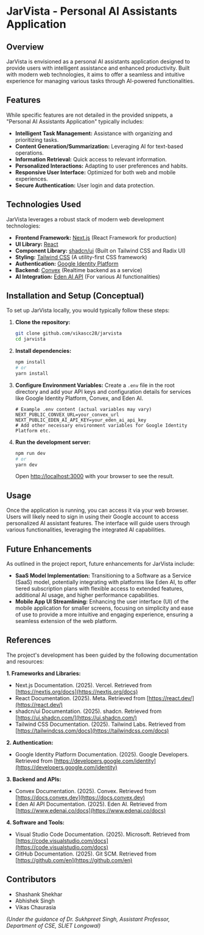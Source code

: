 # JarVista - Personal AI Assistants Application

## Overview

JarVista is envisioned as a personal AI assistants application designed to provide users with intelligent assistance and enhanced productivity. Built with modern web technologies, it aims to offer a seamless and intuitive experience for managing various tasks through AI-powered functionalities.

## Features

While specific features are not detailed in the provided snippets, a "Personal AI Assistants Application" typically includes:

* **Intelligent Task Management:** Assistance with organizing and prioritizing tasks.
* **Content Generation/Summarization:** Leveraging AI for text-based operations.
* **Information Retrieval:** Quick access to relevant information.
* **Personalized Interactions:** Adapting to user preferences and habits.
* **Responsive User Interface:** Optimized for both web and mobile experiences.
* **Secure Authentication:** User login and data protection.

## Technologies Used

JarVista leverages a robust stack of modern web development technologies:

* **Frontend Framework:** [Next.js](https://nextjs.org/docs) (React Framework for production)
* **UI Library:** [React](https://react.dev/)
* **Component Library:** [shadcn/ui](https://ui.shadcn.com/) (Built on Tailwind CSS and Radix UI)
* **Styling:** [Tailwind CSS](https://tailwindcss.com/docs) (A utility-first CSS framework)
* **Authentication:** [Google Identity Platform](https://developers.google.com/identity)
* **Backend:** [Convex](https://docs.convex.dev) (Realtime backend as a service)
* **AI Integration:** [Eden AI API](https://www.edenai.co/docs) (For various AI functionalities)

## Installation and Setup (Conceptual)

To set up JarVista locally, you would typically follow these steps:

1.  **Clone the repository:**
    ```bash
    git clone github.com/vikascc28/jarvista
    cd jarvista
    ```

2.  **Install dependencies:**
    ```bash
    npm install
    # or
    yarn install
    ```

3.  **Configure Environment Variables:**
    Create a `.env` file in the root directory and add your API keys and configuration details for services like Google Identity Platform, Convex, and Eden AI.
    ```
    # Example .env content (actual variables may vary)
    NEXT_PUBLIC_CONVEX_URL=your_convex_url
    NEXT_PUBLIC_EDEN_AI_API_KEY=your_eden_ai_api_key
    # Add other necessary environment variables for Google Identity Platform etc.
    ```

4.  **Run the development server:**
    ```bash
    npm run dev
    # or
    yarn dev
    ```

    Open [http://localhost:3000](http://localhost:3000) with your browser to see the result.

## Usage

Once the application is running, you can access it via your web browser. Users will likely need to sign in using their Google account to access personalized AI assistant features. The interface will guide users through various functionalities, leveraging the integrated AI capabilities.

## Future Enhancements

As outlined in the project report, future enhancements for JarVista include:

* **SaaS Model Implementation:** Transitioning to a Software as a Service (SaaS) model, potentially integrating with platforms like Eden AI, to offer tiered subscription plans with flexible access to extended features, additional AI usage, and higher performance capabilities.
* **Mobile App UI Streamlining:** Enhancing the user interface (UI) of the mobile application for smaller screens, focusing on simplicity and ease of use to provide a more intuitive and engaging experience, ensuring a seamless extension of the web platform.

## References

The project's development has been guided by the following documentation and resources:

**1. Frameworks and Libraries:**

* Next.js Documentation. (2025). Vercel. Retrieved from [https://nextjs.org/docs](https://nextjs.org/docs)
* React Documentation. (2025). Meta. Retrieved from [https://react.dev/](https://react.dev/)
* shadcn/ui Documentation. (2025). shadcn. Retrieved from [https://ui.shadcn.com/](https://ui.shadcn.com/)
* Tailwind CSS Documentation. (2025). Tailwind Labs. Retrieved from [https://tailwindcss.com/docs](https://tailwindcss.com/docs)

**2. Authentication:**

* Google Identity Platform Documentation. (2025). Google Developers. Retrieved from [https://developers.google.com/identity](https://developers.google.com/identity)

**3. Backend and APIs:**

* Convex Documentation. (2025). Convex. Retrieved from [https://docs.convex.dev](https://docs.convex.dev)
* Eden AI API Documentation. (2025). Eden AI. Retrieved from [https://www.edenai.co/docs](https://www.edenai.co/docs)

**4. Software and Tools:**

* Visual Studio Code Documentation. (2025). Microsoft. Retrieved from [https://code.visualstudio.com/docs](https://code.visualstudio.com/docs)
* GitHub Documentation. (2025). Git SCM. Retrieved from [https://github.com/en](https://github.com/en)

## Contributors

* Shashank Shekhar 
* Abhishek Singh
* Vikas Chaurasia

*(Under the guidance of Dr. Sukhpreet Singh, Assistant Professor, Department of CSE, SLIET Longowal)*
